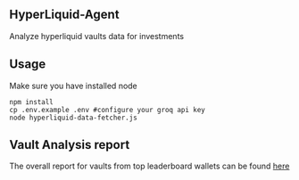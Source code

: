 ## HyperLiquid-Agent
Analyze hyperliquid vaults data for investments 
 
## Usage 
Make sure you have installed node

```
npm install
cp .env.example .env #configure your groq api key
node hyperliquid-data-fetcher.js
```

## Vault Analysis report 
The overall report for vaults from top leaderboard wallets can be found
[here](./vault-analysis-report.md)